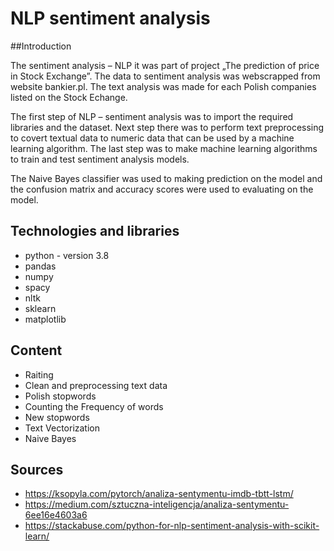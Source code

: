 # NLP sentiment analysis

##Introduction

The sentiment analysis – NLP it was part of project „The prediction of price in Stock Exchange”. The data to sentiment analysis was webscrapped from website bankier.pl. The text analysis was made for each Polish companies listed on the Stock Echange.

The first step of NLP – sentiment analysis was to import the required libraries and the dataset. Next step there was to perform text preprocessing to covert textual data to numeric data that can be used by a machine learning algorithm. The last step was to make machine learning algorithms to train and test sentiment analysis models.

The Naive Bayes classifier was used to making prediction on the model and the confusion matrix and accuracy scores were used to evaluating on the model.

## Technologies and libraries

   * python - version 3.8
   * pandas
   * numpy
   * spacy
   * nltk
   * sklearn
   * matplotlib

## Content

   * Raiting
   * Clean and preprocessing text data
   * Polish stopwords
   * Counting the Frequency of words
   * New stopwords
   * Text Vectorization
   * Naive Bayes

## Sources

  *  https://ksopyla.com/pytorch/analiza-sentymentu-imdb-tbtt-lstm/
  *  https://medium.com/sztuczna-inteligencja/analiza-sentymentu-6ee16e4603a6
  *  https://stackabuse.com/python-for-nlp-sentiment-analysis-with-scikit-learn/
